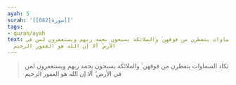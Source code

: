 ```yaml
---
ayah: 5
surah: '[[042|سورة]]'
tags:
- quran/ayah
text: تكاد السماوات يتفطرن من فوقهن ۚ والملائكة يسبحون بحمد ربهم ويستغفرون لمن في
  الأرض ۗ ألا إن الله هو الغفور الرحيم
---
```

> تكاد السماوات يتفطرن من فوقهن ۚ والملائكة يسبحون بحمد ربهم ويستغفرون لمن في الأرض ۗ ألا إن الله هو الغفور الرحيم

